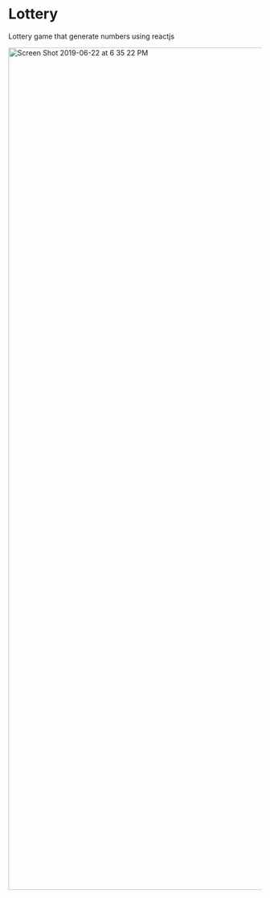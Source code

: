 # Lottery

Lottery game that generate numbers using reactjs 

<img width="1678" alt="Screen Shot 2019-06-22 at 6 35 22 PM" src="https://user-images.githubusercontent.com/25596786/59969512-76acfe00-9503-11e9-9ee4-fd16251d9e5e.png">
